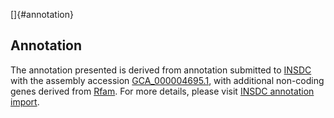 []{#annotation}

Annotation
----------

The annotation presented is derived from annotation submitted to
[INSDC](http://www.insdc.org) with the assembly accession
[GCA\_000004695.1](http://www.ebi.ac.uk/ena/data/view/GCA_000004695.1),
with additional non-coding genes derived from
[Rfam](http://rfam.xfam.org/). For more details, please visit [INSDC
annotation
import](http://ensemblgenomes.org/info/data/insdc_annotation).
